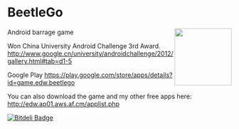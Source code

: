 BeetleGo
========
<img align="right" height="128" src="https://raw2.github.com/edward9145/BeetleGo/master/BeetleGo/res/drawable-mdpi/icon.png">

Android barrage game

Won China University Android Challenge 3rd Award.
http://www.google.cn/university/androidchallenge/2012/gallery.html#tab=d1-5

Google Play
https://play.google.com/store/apps/details?id=game.edw.beetlego

You can also download the game and my other free apps here:
http://edw.ap01.aws.af.cm/applist.php



[![Bitdeli Badge](https://d2weczhvl823v0.cloudfront.net/edward9145/beetlego/trend.png)](https://bitdeli.com/free "Bitdeli Badge")

